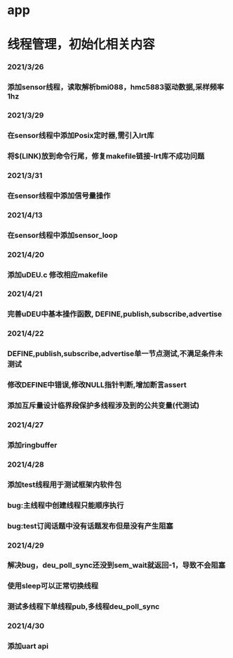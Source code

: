 # app
# 线程管理，初始化相关内容
### 2021/3/26
### 添加sensor线程，读取解析bmi088，hmc5883驱动数据,采样频率1hz

### 2021/3/29
### 在sensor线程中添加Posix定时器,需引入lrt库
### 将$(LINK)放到命令行尾，修复makefile链接-lrt库不成功问题

### 2021/3/31
### 在sensor线程中添加信号量操作

### 2021/4/13
### 在sensor线程中添加sensor_loop

### 2021/4/20
### 添加uDEU.c 修改相应makefile

### 2021/4/21
### 完善uDEU中基本操作函数, DEFINE,publish,subscribe,advertise

### 2021/4/22
### DEFINE,publish,subscribe,advertise单一节点测试,不满足条件未测试
### 修改DEFINE中错误,修改NULL指针判断,增加断言assert
### 添加互斥量设计临界段保护多线程涉及到的公共变量(代测试)

### 2021/4/27
### 添加ringbuffer

### 2021/4/28
### 添加test线程用于测试框架内软件包
### bug:主线程中创建线程只能顺序执行
### bug:test订阅话题中没有话题发布但是没有产生阻塞

### 2021/4/29
### 解决bug，deu_poll_sync还没到sem_wait就返回-1，导致不会阻塞
### 使用sleep可以正常切换线程
### 测试多线程下单线程pub,多线程deu_poll_sync

### 2021/4/30
### 添加uart api